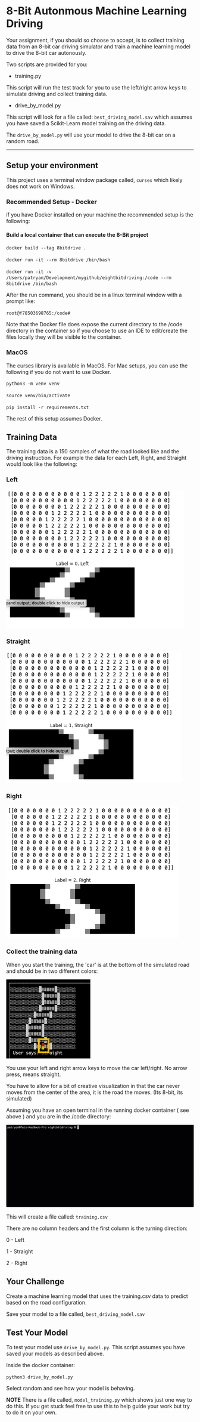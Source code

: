 
# 8-Bit Autonmous Machine Learning Driving

Your assignment, if you should so choose to accept, is to collect training data from an 8-bit car driving simulator and train a machine learning model to drive the 8-bit car autonously.

Two scripts are provided for you:

* training.py

This script will run the test track for you to use the left/right arrow keys to simulate driving and collect training data.

* drive_by_model.py

This script will look for a file called: `best_driving_model.sav` which assumes you have saved a Scikit-Learn model training on the driving data.

The `drive_by_model.py` will use your model to drive the 8-bit car on a random road.

----

## Setup your environment

This project uses a terminal window package called, `curses` which likely does not work on Windows.  

### Recommended Setup - Docker

if you have Docker installed on your machine the recommended setup is the following:

#### Build a local container that can execute the 8-Bit project

    docker build --tag 8bitdrive .

    docker run -it --rm 8bitdrive /bin/bash

    docker run -it -v /Users/patryan/Development/mygithub/eightbitdriving:/code --rm 8bitdrive /bin/bash

After the run command, you should be in a linux terminal window with a prompt like:

`root@f78503698765:/code#`

Note that the Docker file does expose the current directory to the /code directory in the container so if you choose to use an IDE to edit/create the files locally they will be visible to the container.


### MacOS

The curses library is available in MacOS.  For Mac setups, you can use the following if you do not want to use Docker.

    python3 -m venv venv

    source venv/bin/activate

    pip install -r requirements.txt


The rest of this setup assumes Docker.

## Training Data

The training data is a 150 samples of what the road looked like and the driving instruction.  For example the data for each Left, Right, and Straight would look like the following:

### Left

![Left](./media/2021-04-11_15-55-54.png)

### Straight

![Straight](./media/2021-04-11_15-55-37.png)

### Right

![Right](./media/2021-04-11_15-55-45.png)

### Collect the training data

When you start the training, the 'car' is at the bottom of the simulated road and should be in two different colors:

![car](./media/2021-04-11_16-06-01.png)

You use your left and right arrow keys to move the car left/right.  No arrow press, means straight.  

You have to allow for a bit of creative visualization in that the car never moves from the center of the area, it is the road the moves.  (Its 8-bit, its simulated)

Assuming you have an open terminal in the running docker container ( see above ) and you are in the /code directory:

![traininggif](./media/2021-04-11_15-42-39%20(1).gif)

This will create a file called:  `training.csv`

There are no column headers and the first column is the turning direction:

0 - Left

1 - Straight

2 - Right

## Your Challenge

Create a machine learning model that uses the training.csv data to predict based on the road configuration.

Save your model to a file called, `best_driving_model.sav`


## Test Your Model

To test your model use `drive_by_model.py`.  This script assumes you have saved your models as described above.

Inside the docker container:

`python3 drive_by_model.py`

Select random and see how your model is behaving.

<b>NOTE</b> There is a file called, `model_training.py` which shows just one way to do this.  If you get stuck feel free to use this to help guide your work but try to do it on your own.


